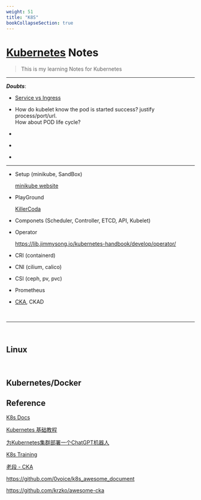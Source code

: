 ```yaml
---
weight: 51
title: "K8S"
bookCollapseSection: true
---
```


# [Kubernetes](https://kubernetes.io/) Notes
> This is my learning Notes for Kubernetes

---

***Doubts***:

- [Service vs Ingress](https://lib.jimmysong.io/kubernetes-handbook/service-discovery/)

- How do kubelet know the pod is started success? justify process/port/url.   
How about POD life cycle?

- []()

- []()

- []()


---

- Setup (minikube, SandBox)

    [minikube website](https://minikube.sigs.k8s.io/docs/start/)
    
    
- PlayGround

    [KillerCoda](https://killercoda.com/playgrounds)

- Componets (Scheduler, Controller, ETCD, API, Kubelet)    
  
- Operator

    https://lib.jimmysong.io/kubernetes-handbook/develop/operator/

- CRI (containerd)

- CNI (cilium, calico)

- CSI (ceph, pv, pvc)

- Prometheus

- [CKA](https://training.linuxfoundation.cn/certificates/1), CKAD


<br/>

---


<br/>

## Linux



<br/>

## Kubernetes/Docker


## Reference

[K8s Docs](https://kubernetes.io/docs/home/)

[Kubernetes 基础教程](https://lib.jimmysong.io/kubernetes-handbook/)

[为Kubernetes集群部署一个ChatGPT机器人](https://www.bmabk.com/index.php/post/96754.html)

[K8s Training](https://kubernetes.io/zh-cn/training/)

[老段 - CKA](https://www.rhce.cc/cka)

https://github.com/0voice/k8s_awesome_document

https://github.com/krzko/awesome-cka

[]()

[]()

[]()

[]()

[]()

[]()

[]()

[]()









